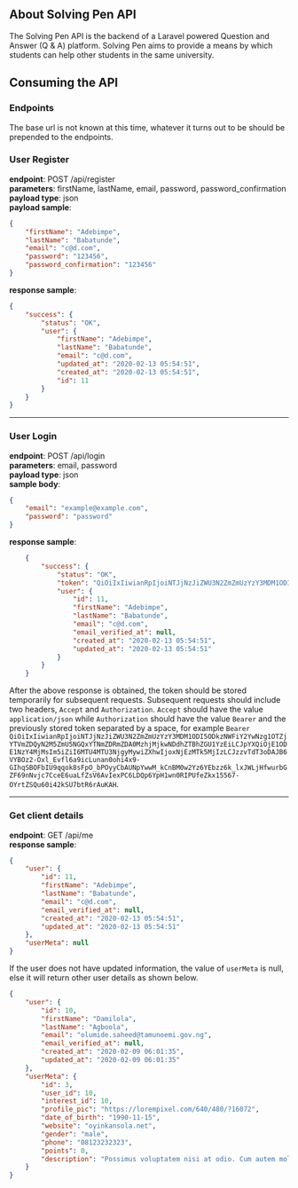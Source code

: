 ## About Solving Pen API

The Solving Pen API is the backend of a Laravel powered Question and Answer (Q & A) platform. Solving Pen aims to provide a means by which students can help other students in the same university.

## Consuming the API

### Endpoints
The base url is not known at this time, whatever it turns out to be should be prepended to the endpoints.

### User Register
**endpoint**: POST /api/register<br>
**parameters**: firstName, lastName, email, password, password_confirmation<br>
**payload type**: json<br>
**payload sample**: 
```json
{
    "firstName": "Adebimpe",
    "lastName": "Babatunde",
    "email": "c@d.com",
    "password": "123456",
    "password_confirmation": "123456"
}
```
**response sample**:
```json
{
    "success": {
        "status": "OK",
        "user": {
            "firstName": "Adebimpe",
            "lastName": "Babatunde",
            "email": "c@d.com",
            "updated_at": "2020-02-13 05:54:51",
            "created_at": "2020-02-13 05:54:51",
            "id": 11
        }
    }  
}
```

<hr>

### User Login
**endpoint**: POST /api/login<br>
**parameters**: email, password<br>
**payload type**: json<br>
**sample body**:<br>
```json     
{
    "email": "example@example.com",
    "password": "password"
}
```
**response sample**:

```json
    {
        "success": {
            "status": "OK",
            "token": "QiOiIxIiwianRpIjoiNTJjNzJiZWU3N2ZmZmUzYzY3MDM1ODI5ODkzNWFiY2YwNzg1OTZjYTVmZDQyN2M5ZmU5NGQxYTNmZDRmZDA0MzhjMjkwNDdhZTBhZGU1YzEiLCJpYXQiOjE1ODE1NzY4MjMsIm5iZiI6MTU4MTU3NjgyMywiZXhwIjoxNjEzMTk5MjIzLCJzzvTdT3oDAJB6VYBOz2-Oxl_Evfl6a9icLunan0ohi4x9-GIhqSBOFbIU9qqok8sFpO_bPOyyCbAUNpYwwM_kCnBM0w2Yz6YEbzz6k_lxJWLjHfwurbGZF69nNvjc7CceE6uaLfZsV6AvIexPC6LDQp6YpH1wn0RIPUfeZkx15567-OYrtZSQu60i42kSU7btR6rAuKAH",
            "user": {
                "id": 11,
                "firstName": "Adebimpe",
                "lastName": "Babatunde",
                "email": "c@d.com",
                "email_verified_at": null,
                "created_at": "2020-02-13 05:54:51",
                "updated_at": "2020-02-13 05:54:51"
            }
        }
    }
```
After the above response is obtained, the token should be stored temporarily for subsequent requests. Subsequent requests should include two headers, `Accept` and `Authorization`. `Accept` should have the value `application/json` while `Authorization` should have the value `Bearer` and the previously stored token separated by a space, for example `Bearer QiOiIxIiwianRpIjoiNTJjNzJiZWU3N2ZmZmUzYzY3MDM1ODI5ODkzNWFiY2YwNzg1OTZjYTVmZDQyN2M5ZmU5NGQxYTNmZDRmZDA0MzhjMjkwNDdhZTBhZGU1YzEiLCJpYXQiOjE1ODE1NzY4MjMsIm5iZiI6MTU4MTU3NjgyMywiZXhwIjoxNjEzMTk5MjIzLCJzzvTdT3oDAJB6VYBOz2-Oxl_Evfl6a9icLunan0ohi4x9-GIhqSBOFbIU9qqok8sFpO_bPOyyCbAUNpYwwM_kCnBM0w2Yz6YEbzz6k_lxJWLjHfwurbGZF69nNvjc7CceE6uaLfZsV6AvIexPC6LDQp6YpH1wn0RIPUfeZkx15567-OYrtZSQu60i42kSU7btR6rAuKAH`.

<hr>

### Get client details
**endpoint**: GET /api/me<br>
**response sample**:
```json
{
    "user": {
        "id": 11,
        "firstName": "Adebimpe",
        "lastName": "Babatunde",
        "email": "c@d.com",
        "email_verified_at": null,
        "created_at": "2020-02-13 05:54:51",
        "updated_at": "2020-02-13 05:54:51"
    },
    "userMeta": null
}
```

If the user does not have updated information, the value of `userMeta` is null, else it will return other user details as shown below.
```json
{
    "user": {
        "id": 10,
        "firstName": "Damilola",
        "lastName": "Agboola",
        "email": "olumide.saheed@tamunoemi.gov.ng",
        "email_verified_at": null,
        "created_at": "2020-02-09 06:01:35",
        "updated_at": "2020-02-09 06:01:35"
    },
    "userMeta": {
        "id": 3,
        "user_id": 10,
        "interest_id": 10,
        "profile_pic": "https://lorempixel.com/640/480/?16072",
        "date_of_birth": "1990-11-15",
        "website": "oyinkansola.net",
        "gender": "male",
        "phone": "08123232323",
        "points": 0,
        "description": "Possimus voluptatem nisi at odio. Cum autem mollitia omnis. Repellendus excepturi est dicta id. Pariatur provident aspernatur ratione voluptatem."
    }
}
```

